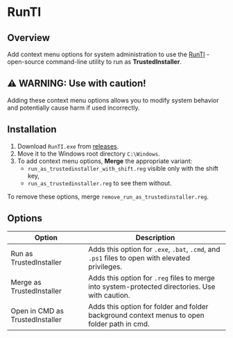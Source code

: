 # RunTI

## Overview

Add context menu options for system administration to use the [RunTI](/src/) - open-source command-line utility to run as **TrustedInstaller**.

## ⚠️ WARNING: Use with caution!

Adding these context menu options allows you to modify system behavior and potentially cause harm if used incorrectly.

## Installation

1. Download `RunTI.exe` from [releases](https://github.com/edelvarden/RunTI/releases/latest).
2. Move it to the Windows root directory `C:\Windows`.
3. To add context menu options, **Merge** the appropriate variant:
   - `run_as_trustedinstaller_with_shift.reg` visible only with the shift key,
   - `run_as_trustedinstaller.reg` to see them without.

To remove these options, merge `remove_run_as_trustedinstaller.reg`.

## Options

| Option                          | Description                                                                                     |
| ------------------------------- | ----------------------------------------------------------------------------------------------- |
| Run as TrustedInstaller         | Adds this option for `.exe`, `.bat`, `.cmd`, and `.ps1` files to open with elevated privileges. |
| Merge as TrustedInstaller       | Adds this option for `.reg` files to merge into system-protected directories. Use with caution. |
| Open in CMD as TrustedInstaller | Adds this option for folder and folder background context menus to open folder path in cmd.     |
